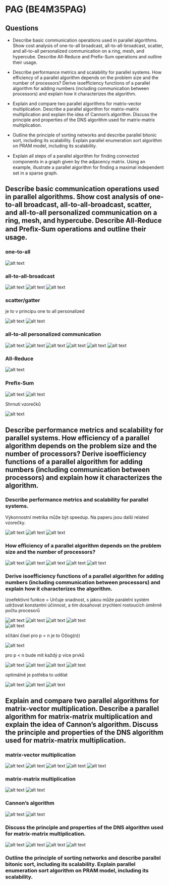 # PAG (BE4M35PAG)

## Questions

- Describe basic communication operations used in parallel algorithms. Show cost analysis of one-to-all broadcast, all-to-all-broadcast, scatter, and all-to-all personalized communication on a ring, mesh, and hypercube. Describe All-Reduce and Preﬁx-Sum operations and outline their usage.

- Describe performance metrics and scalability for parallel systems. How efficiency of a parallel algorithm depends on the problem size and the number of processors? Derive isoefficiency functions of a parallel algorithm for adding numbers (including communication between processors) and explain how it characterizes the algorithm.

- Explain and compare two parallel algorithms for matrix-vector multiplication. Describe a parallel algorithm for matrix-matrix multiplication and explain the idea of Cannon’s algorithm. Discuss the principle and properties of the DNS algorithm used for matrix-matrix multiplication.

- Outline the principle of sorting networks and describe parallel bitonic sort, including its scalability. Explain parallel enumeration sort algorithm on PRAM model, including its scalability.

- Explain all steps of a parallel algorithm for ﬁnding connected components in a graph given by the adjacency matrix. Using an example, illustrate a parallel algorithm for ﬁnding a maximal independent set in a sparse graph.

## Describe basic communication operations used in parallel algorithms. Show cost analysis of one-to-all broadcast, all-to-all-broadcast, scatter, and all-to-all personalized communication on a ring, mesh, and hypercube. Describe All-Reduce and Preﬁx-Sum operations and outline their usage.

### one-to-all

![alt text](one-to-all.png)

### all-to-all-broadcast

![alt text](a-to-a.png)
![alt text](a-to-a-2.png)
![alt text](a-to-a-cost.png)

### scatter/gatter

je to v principu one to all personalized

![alt text](scatter.png)
![alt text](scatter1.png)

### all-to-all personalized communication

![alt text](a-to-a-p-1.png)
![alt text](a-to-a-p-2.png)
![alt text](a-to-a-p-3.png)
![alt text](a-to-a-p-4.png)
![alt text](a-to-a-p-5.png)
![alt text](a-to-a-p-6.png)

### All-Reduce

![alt text](allreduce.png)

### Preﬁx-Sum

![alt text](prefixsum.png)
![alt text](prefixsum2.png)

Shrnutí vzorečků

![alt text](summary.png)


## Describe performance metrics and scalability for parallel systems. How efficiency of a parallel algorithm depends on the problem size and the number of processors? Derive isoefficiency functions of a parallel algorithm for adding numbers (including communication between processors) and explain how it characterizes the algorithm.

### Describe performance metrics and scalability for parallel systems.

Výkonnostní metrika může být speedup. Na paperu jsou další related vzorečky.

![alt text](speedup.png)
![alt text](speedup-1.png)
![alt text](amdahl.png)

### How efficiency of a parallel algorithm depends on the problem size and the number of processors?

![alt text](efectivity.png)
![alt text](efectivity-1.png)
![alt text](price.png)
![alt text](dependency.png)
![alt text](graph.png)

### Derive isoefficiency functions of a parallel algorithm for adding numbers (including communication between processors) and explain how it characterizes the algorithm.

izoefektivní funkce = Určuje snadnost, s jakou může paralelní systém udržovat konstantní účinnost, a tím dosahovat zrychlení rostoucích úměrně počtu procesorů

![alt text](izo1.png)
![alt text](izo2.png)
![alt text](izo3.png)
![alt text](izo4.png)   
![alt text](izo5.png)

sčítání čísel pro p = n je to O(log(n))

![alt text](sum1.png)

pro p < n bude mít každý p více prvků

![alt text](sum2.png)
![alt text](sum3.png)
![alt text](sum4.png)
![alt text](sum5.png)

optimálně je potřeba to udělat

![alt text](sum6.png)
![alt text](sum7.png)
![alt text](sum8.png)

## Explain and compare two parallel algorithms for matrix-vector multiplication. Describe a parallel algorithm for matrix-matrix multiplication and explain the idea of Cannon’s algorithm. Discuss the principle and properties of the DNS algorithm used for matrix-matrix multiplication.

### matrix-vector multiplication

![alt text](matrix-vector.png)
![alt text](m-v.png)
![alt text](m-v-2.png)
![alt text](m-v-3.png)
![alt text](m-v-5.png)

### matrix-matrix multiplication

![alt text](matrix-matrix.png)
![alt text](m-m.png)

### Cannon’s algorithm

![alt text](cannon1.png)
![alt text](cannon2.png)

### Discuss the principle and properties of the DNS algorithm used for matrix-matrix multiplication.

![alt text](dns1.png)
![alt text](dns2.png)
![alt text](dns3.png)
![alt text](dns4.png)

### Outline the principle of sorting networks and describe parallel bitonic sort, including its scalability. Explain parallel enumeration sort algorithm on PRAM model, including its scalability.